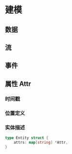 # 建模

## 数据

## 流

## 事件

## 属性 Attr

### 时间戳

### 位置定义

### 实体描述

```go
type Entity struct {
    attrs: map[string] *Attr,
}
```